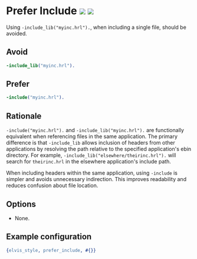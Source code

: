 # Prefer Include [![](https://img.shields.io/badge/since-4.2.0-blue)](https://github.com/inaka/elvis_core/releases/tag/4.2.0) ![](https://img.shields.io/badge/BEAM-yes-orange)

Using `-include_lib("myinc.hrl").`, when including a single file, should be avoided.

## Avoid

```erlang
-include_lib("myinc.hrl").
```

## Prefer

```erlang
-include("myinc.hrl").
```

## Rationale

`-include("myinc.hrl").` and `-include_lib("myinc.hrl").` are functionally equivalent when
referencing files in the same application. The primary difference is that `-include_lib` allows
inclusion of headers from other applications by resolving the path relative to the specified
application's ebin directory. For example, `-include_lib("elsewhere/theirinc.hrl").` will search
for `theirinc.hrl` in the elsewhere application's include path.

When including headers within the same application, using `-include` is simpler and avoids
unnecessary indirection.
This improves readability and reduces confusion about file location.

## Options

- None.

## Example configuration

```erlang
{elvis_style, prefer_include, #{}}
```
